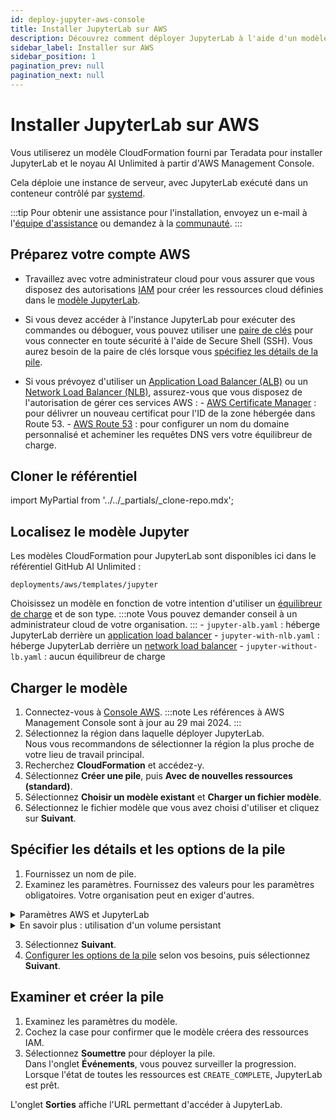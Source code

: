 ```yaml
---
id: deploy-jupyter-aws-console
title: Installer JupyterLab sur AWS
description: Découvrez comment déployer JupyterLab à l'aide d'un modèle CloudFormation.
sidebar_label: Installer sur AWS
sidebar_position: 1
pagination_prev: null
pagination_next: null
---
```


# Installer JupyterLab sur AWS

Vous utiliserez un modèle CloudFormation fourni par Teradata pour installer JupyterLab et le noyau AI Unlimited à partir d'AWS Management Console. 

Cela déploie une instance de serveur, avec JupyterLab exécuté dans un conteneur contrôlé par [systemd](../../glossary.md#systemd).

:::tip
Pour obtenir une assistance pour l'installation, envoyez un e-mail à l'<a href="mailto:aiunlimited.support@Teradata.com">équipe d'assistance</a> ou demandez à la [communauté](https://support.teradata.com/community?id=community_forum&sys_id=b0aba91597c329d0e6d2bd8c1253affa).
:::

## Préparez votre compte AWS

- Travaillez avec votre administrateur cloud pour vous assurer que vous disposez des autorisations [IAM](https://aws.amazon.com/iam/) pour créer les ressources cloud définies dans le  [modèle JupyterLab](https://github.com/Teradata/ai-unlimited/tree/develop/deployments/aws/templates/jupyter).

- Si vous devez accéder à l'instance JupyterLab pour exécuter des commandes ou déboguer, vous pouvez utiliser une [paire de clés](https://docs.aws.amazon.com/AWSEC2/latest/UserGuide/ec2-key-pairs.html) pour vous connecter en toute sécurité à l'aide de Secure Shell (SSH). Vous aurez besoin de la paire de clés lorsque vous [spécifiez les détails de la pile](#specify-stack-details-and-options).
  
- Si vous prévoyez d'utiliser un [Application Load Balancer (ALB)](https://docs.aws.amazon.com/elasticloadbalancing/latest/application/application-load-balancer-getting-started.html) ou un [Network Load Balancer (NLB)](https://docs.aws.amazon.com/elasticloadbalancing/latest/network/network-load-balancer-getting-started.html), assurez-vous que vous disposez de l'autorisation de gérer ces services AWS :
	\- [AWS Certificate Manager](https://docs.aws.amazon.com/acm/)&nbsp;: pour délivrer un nouveau certificat pour l'ID de la zone hébergée dans Route 53.
	\- [AWS Route 53](https://docs.aws.amazon.com/Route53/latest/DeveloperGuide/Welcome.html)&nbsp;: pour configurer un nom du domaine personnalisé et acheminer les requêtes DNS vers votre équilibreur de charge.


## Cloner le référentiel

import MyPartial from '../../_partials/_clone-repo.mdx';

<MyPartial />


## Localisez le modèle Jupyter

Les modèles CloudFormation pour JupyterLab sont disponibles ici dans le référentiel GitHub AI Unlimited :

`deployments/aws/templates/jupyter`

Choisissez un modèle en fonction de votre intention d'utiliser un [équilibreur de charge](../../glossary.md#load-balancer) et de son type.
:::note
Vous pouvez demander conseil à un administrateur cloud de votre organisation.
:::
    \- `jupyter-alb.yaml`&nbsp;: héberge JupyterLab derrière un [application load balancer](../../glossary.md#application-load-balancer)
    \- `jupyter-with-nlb.yaml`&nbsp;: héberge JupyterLab derrière un [network load balancer](../../glossary.md#network-load-balancer)
    \- `jupyter-without-lb.yaml`&nbsp;: aucun équilibreur de charge


## Charger le modèle	

1. Connectez-vous à [Console AWS](https://aws.amazon.com).
   :::note
   Les références à AWS Management Console sont à jour au 29 mai 2024.
   :::
2. Sélectionnez la région dans laquelle déployer JupyterLab.<br/>
   Nous vous recommandons de sélectionner la région la plus proche de votre lieu de travail principal.
3. Recherchez **CloudFormation** et accédez-y.
4. Sélectionnez **Créer une pile**, puis **Avec de nouvelles ressources (standard)**.
5. Sélectionnez **Choisir un modèle existant** et **Charger un fichier modèle**.
6. Sélectionnez le fichier modèle que vous avez choisi d'utiliser et cliquez sur **Suivant**.


## Spécifier les détails et les options de la pile

1. Fournissez un nom de pile.
2. Examinez les paramètres. Fournissez des valeurs pour les paramètres obligatoires. Votre organisation peut en exiger d'autres.

<details>

<summary>Paramètres AWS et JupyterLab</summary>

| Paramètre | Description | Notes 
|---------|-------------|-----------|
| InstanceType | Le type d'instance EC2 que vous souhaitez utiliser pour le service. | Obligatoire avec la valeur par défaut<br/>Par défaut&nbsp;: t3.small<br/>Nous vous recommandons d'utiliser le type d'instance par défaut pour réduire les coûts. |
| RootVolumeSize | La taille du disque racine que vous souhaitez associer à l'instance, en Go. | Obligatoire avec la valeur par défaut<br/>Par défaut&nbsp;: 8<br/>Prend en charge les valeurs entre&nbsp;8 et 1&nbsp;000. |
| TerminationProtection | Activer la protection contre la fin de l'instance. | Obligatoire avec la valeur par défaut<br/>Par défaut&nbsp;: faux |
|IamRole | Spécifie si CloudFormation doit créer un rôle IAM ou utiliser un rôle existant. | Obligatoire avec la valeur par défaut<br/>Par défaut&nbsp;: Nouveau<br/>Les options prises en charge sont&nbsp;: Nouveau ou Existant |
|IamRoleName | Le nom du rôle IAM à attribuer à l'instance, soit un rôle IAM existant, soit un rôle IAM récemment créé. | Facultatif avec la valeur par défaut<br/>Valeur par défaut&nbsp;: ai-unlimited-iam-role<br/>Si vous nommez un nouveau rôle IAM, CloudFormation requiert la capacité CAPABILITY_NAMED_IAM. Laissez ce champ vide pour utiliser un nom généré automatiquement. |
|IamPermissions<br/>Boundary | L'ARN de la limite des autorisations IAM à associer au rôle IAM attribué à l'instance.| Facultatif<br/>Par défaut&nbsp;: NA|
|AvailabilityZone | La zone de disponibilité dans laquelle vous souhaitez déployer l'instance. | Obligatoire<br/>Par défaut&nbsp;: NA<br/>La valeur doit correspondre au sous-réseau, à la zone de tous les volumes préexistants et le type d'instance doit être disponible dans la zone sélectionnée. |
|LoadBalancing		|Spécifie si l'instance est accessible via un NLB. | Obligatoire avec la valeur par défaut<br/>Valeur par défaut&nbsp;: NetworkLoadBalancer<br/>Les options prises en charge sont&nbsp;: NetworkLoadBalancer ou Aucun |
|LoadBalancerScheme	| Si un équilibreur de charge est utilisé, ce champ spécifie si l'instance est accessible depuis Internet ou uniquement depuis le VPC. | Facultatif avec la valeur par défaut<br/>Par défaut&nbsp;: Internet-facing<br/>Le nom DNS d'un équilibreur de charge Internet-facing peut être résolu publiquement par les adresses IP publiques des nœuds. Par conséquent, les équilibreurs de charge Internet-facing peuvent acheminer les demandes des clients via Internet. Les nœuds d'un équilibreur de charge interne n'ont que des adresses IP privées. Le nom DNS d'un équilibreur de charge interne peut être résolu publiquement par les adresses IP personnelles des nœuds. Par conséquent, les équilibreurs de charge internes peuvent acheminer les demandes des clients ayant accès au VPC pour l'équilibreur de charge.|
|Privé	|Spécifie si le service est déployé dans un réseau privé sans adresses IP publiques.| Obligatoire<br/>Par défaut&nbsp;: faux <br/>Assurez-vous de sélectionner l'option «&nbsp;Activer l'attribution automatique d'adresses IPv4 publiques&nbsp;» dans le sous-réseau où réside le gestionnaire. Si cette option n'est pas sélectionnée, l'installation peut échouer.|
|Session	|Spécifie si vous pouvez utiliser AWS Session Manager pour accéder à l'instance.| Obligatoire<br/>Par défaut&nbsp;: faux |
|Vpc		|Le réseau sur lequel vous souhaitez déployer l'instance.|Obligatoire<br/>Par défaut&nbsp;: NA|
|Sous-réseau	|Le sous-réseau sur lequel vous souhaitez déployer l'instance. |Obligatoire<br/>Par défaut&nbsp;: NA<br/>Le sous-réseau doit résider dans la zone de disponibilité sélectionnée.|
|KeyName		|La paire de clés publique/privée qui vous permet de vous connecter en toute sécurité à votre instance après son lancement. Lorsque vous créez un compte AWS, il s'agit de la paire de clés que vous créez dans votre région préférée.| Facultatif<br/>Par défaut&nbsp;: NA<br/>Laissez ce champ vide si vous ne souhaitez pas inclure les clés SSH.|
|AccessCIDR	|La plage d'adresses IP CIDR autorisée à accéder à l'instance.| Facultatif<br/>Par défaut&nbsp;: NA<br/>Nous vous recommandons de définir cette valeur sur une plage d'adresses IP approuvées. Définissez au moins AccessCIDR, PrefixList ou SecurityGroup pour autoriser le trafic entrant, sauf si vous créez des règles d'entrée de groupe de sécurité personnalisées.|
|PrefixList			| La liste de préfixes que vous pouvez utiliser pour communiquer avec l'instance. Il s'agit d'un ensemble de blocs CIDR qui définissent un ensemble de plages d'adresses IP nécessitant la même application de stratégie. | Facultatif<br/>Par défaut&nbsp;: NA<br/>Définissez au moins l'un des éléments suivants&nbsp;: AccessCIDR, PrefixList ou SecurityGroup pour autoriser le trafic entrant, sauf si vous créez des règles d'entrée de groupe de sécurité personnalisées.|
|SecurityGroup	|Le pare-feu virtuel qui contrôle le trafic entrant et sortant vers l'instance.| Facultatif<br/>Par défaut&nbsp;: NA<br/>Implémenté sous la forme d'un ensemble de règles spécifiant les protocoles, ports et adresses IP ou blocs CIDR autorisés à accéder à l'instance. Définissez au moins l'un des éléments suivants&nbsp;: AccessCIDR, PrefixList ou SecurityGroup pour autoriser le trafic entrant, sauf si vous créez des règles d'entrée de groupe de sécurité personnalisées.|
|UsePersistentVolume| Indique si vous souhaitez utiliser un volume persistant nouveau ou existant pour stocker des données. Consultez *En savoir plus&nbsp;: Utilisation d'un volume persistant* sous la section Paramètres. |Facultatif avec valeur par défaut<br/>Par défaut&nbsp;: Nouveau<br/>Les options prises en charge sont un nouveau volume persistant ou un volume existant, selon votre cas d'utilisation.|
|PersistentVolumeSize	|La taille du volume persistant que vous pouvez associer à l'instance, en Go.|Obligatoire avec la valeur par défaut<br/>Par défaut&nbsp;: 20<br/>Prend en charge les valeurs comprises entre&nbsp;8 et 1&nbsp;000|
|ExistingPersistent<br/>VolumeId		|L'ID du volume persistant existant que vous pouvez associer à l'instance.| Obligatoire si UsePersistentVolume est défini sur Existant<br/>Par défaut&nbsp;: NA<br/>Le volume persistant doit se trouver dans la même zone de disponibilité que l'instance AI Unlimited.|
|PersistentVolume<br/>DeletionPolicy		|Le comportement du volume persistant lorsque vous supprimez le déploiement de CloudFormation.| Obligatoire avec la valeur par défaut<br/>Par défaut&nbsp;: Conserver<br/>Les options prises en charge sont&nbsp;: Supprimer, Conserver, RetainExceptOnCreate et Instantané.|
|LatestAmiId	|L'ID de l'image qui pointe vers la dernière version d'AMI. Cette valeur est utilisée pour la recherche SSM.|Obligatoire avec la valeur par défaut<br/>Par défaut&nbsp;: NA<br/>Ce déploiement utilise la dernière image ami-amazon-linux-latest/amzn2-ami-hvm-x86_64-gp2 disponible.<br/>IMPORTANT&nbsp;: la modification de cette valeur peut endommager la pile.|
| JupyterHttpPort | Le port pour accéder à l'interface utilisateur du service JupyterLab. | Obligatoire avec la valeur par défaut<br/>Par défaut&nbsp;: 8&nbsp;888|
| JupyterVersion | La version de JupyterLab que vous souhaitez déployer. | Obligatoire avec la valeur par défaut<br/>Par défaut&nbsp;: dernière<br/>La valeur est une balise de version de conteneur, par exemple, dernière. |
| JupyterToken | Le jeton ou le mot de passe utilisé pour accéder à JupyterLab depuis l'interface utilisateur. | Obligatoire<br/>Par défaut&nbsp;: NA<br/>Le jeton doit commencer par une lettre et contenir uniquement des caractères alphanumériques. Le modèle autorisé est ^[a-zA-Z][a-zA-Z0-9-]*. |
</details>

<details>

<summary>En savoir plus&nbsp;: utilisation d'un volume persistant</summary>

L'instance JupyterLab s'exécute dans un conteneur et enregistre ses données de configuration dans une base de données dans le volume racine de l'instance. Ces données sont conservées si vous arrêtez, redémarrez ou effectuez un instantané et relancez l'instance. 

Un volume persistant stocke les données d'une application conteneurisée au-delà de la durée de vie du conteneur, du pod ou du nœud dans lequel il s'exécute. 

**Sans volume persistant**

Si le conteneur, le pod ou le nœud tombe en panne ou s'arrête, vous perdez les données de configuration de JupyterLab. Vous pouvez déployer une nouvelle instance JupyterLab, mais pas dans le même état que celle qui a été perdue.

**Avec un volume persistant**

Si le conteneur, le pod ou le nœud tombe en panne ou s'arrête et que les données de configuration JupyterLab sont stockées dans un volume persistant, vous pouvez déployer une nouvelle instance JupyterLab qui a la même configuration que celle qui a été perdue.

**Exemple**

1. Déployez JupyterLab et incluez ces paramètres&nbsp;:
   - «&nbsp;UsePersistentVolume&nbsp;»&nbsp;: **Nouveau**
   - «&nbsp;PersistentVolumeDeletionPolicy&nbsp;»&nbsp;: **Conserver**
3. Après avoir créé la pile, dans l'onglet **Sorties**, notez le «&nbsp;volume-id&nbsp;».
4. Utilisez JupyterLab.
5. Si l'instance JupyterLab est perdue, déployez à nouveau JupyterLab et incluez ces paramètres&nbsp;:
   - «&nbsp;UsePersistentVolume&nbsp;»&nbsp;: **Nouveau**
   - «&nbsp;PersistentVolumeDeletionPolicy&nbsp;»&nbsp;: **Conserver** 
   - «&nbsp;ExistingPersistentVolumeId&nbsp;»&nbsp;: la valeur que vous avez notée à l'étape&nbsp;2
   
 La nouvelle instance JupyterLab a la même configuration que celle qui a été perdue.

</details>

3. Sélectionnez **Suivant**.
4. [Configurer les options de la pile](https://docs.aws.amazon.com/AWSCloudFormation/latest/UserGuide/cfn-console-add-tags.html) selon vos besoins, puis sélectionnez **Suivant**. 


## Examiner et créer la pile

1. Examinez les paramètres du modèle. 
2. Cochez la case pour confirmer que le modèle créera des ressources IAM. 
3. Sélectionnez **Soumettre** pour déployer la pile.<br />
Dans l'onglet **Événements**, vous pouvez surveiller la progression. Lorsque l'état de toutes les ressources est `CREATE_COMPLETE`, JupyterLab est prêt. 

L'onglet **Sorties** affiche l'URL permettant d'accéder à JupyterLab.



